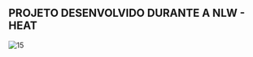 ## PROJETO DESENVOLVIDO DURANTE A NLW - HEAT

![15](https://user-images.githubusercontent.com/47211806/138578989-f34d2887-d8f5-4396-8523-95f621a7a91f.gif)

